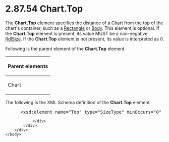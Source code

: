 <html dir="LTR" xmlns:mshelp="http://msdn.microsoft.com/mshelp" xmlns:ddue="http://ddue.schemas.microsoft.com/authoring/2003/5" xmlns:xlink="http://www.w3.org/1999/xlink" xmlns:tool="http://www.microsoft.com/tooltip">
    <head>
        <meta http-equiv="Content-Type" content="text/html; CHARSET=utf-8"></meta>
        <meta name="save" content="history"></meta>
        <title>2.87.54 Chart.Top</title>
        <xml>
            <mshelp:toctitle title="2.87.54 Chart.Top"></mshelp:toctitle>
            <mshelp:rltitle title="[MS-RDL]: Chart.Top"></mshelp:rltitle>
            <mshelp:keyword index="A" term="9320e82b-900d-4ec2-a645-f37b1d16036b"></mshelp:keyword>
            <mshelp:attr name="DCSext.ContentType" value="open specification"></mshelp:attr>
            <mshelp:attr name="AssetID" value="9320e82b-900d-4ec2-a645-f37b1d16036b"></mshelp:attr>
            <mshelp:attr name="TopicType" value="kbRef"></mshelp:attr>
            <mshelp:attr name="DCSext.Title" value="[MS-RDL]: Chart.Top" />
        </xml>
    </head>
    <body>
        <div id="header">
            <h1 class="heading">2.87.54 Chart.Top</h1>
        </div>
        <div id="mainSection">
            <div id="mainBody">
                <div id="allHistory" class="saveHistory"></div>
                <div id="sectionSection0" class="section" name="collapseableSection">
                    

<p>The <b>Chart.Top</b> element specifies the distance of a <a href="b0ab5524-7eb2-47a7-a4d3-230f5c8c5526.md">Chart</a> from the top of the
chart's container, such as a <a href="e36a41ea-aeaf-45cc-969e-8ab1e380882c.md">Rectangle</a>
or <a href="6bf4e125-fdfd-4d04-88aa-c4395ba8a252.md">Body</a>. This element
is optional. If the <b>Chart.Top</b> element is present, its value MUST be a
non-negative <a href="b40c092e-4fe5-4f7b-a0bf-c98df1361c90.md">RdlSize</a>.
If the <b>Chart.Top</b> element is not present, its value is interpreted as 0.</p>

<p>Following is the parent element of the <b>Chart.Top</b>
element.</p>

<table>
 <thead>
  <tr>
   <th>
   <p>Parent elements</p>
   </th>
  </tr>
 </thead>
 <tr>
  <td>
  <p>Chart</p>
  </td>
 </tr>
</table>

<p>The following is the XML Schema definition of the <b>Chart.Top</b>
element.</p>

<dl>
<dd>
<div><pre> &lt;xsd:element name=&quot;Top&quot; type=&quot;SizeType&quot; minOccurs=&quot;0&quot; /&gt;
</pre></div>
</dd></dl>


                </div>
            </div>
        </div>
    </body>
</html>
